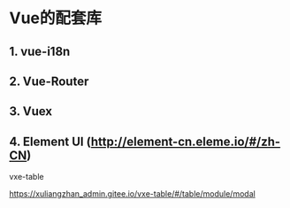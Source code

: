 # Vue的配套库


## 1. vue-i18n

## 2. Vue-Router

## 3. Vuex




## 4. Element UI (http://element-cn.eleme.io/#/zh-CN)




vxe-table

https://xuliangzhan_admin.gitee.io/vxe-table/#/table/module/modal
